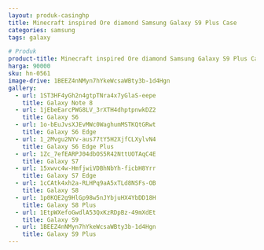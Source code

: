 ```yaml
---
layout: produk-casinghp
title: Minecraft inspired Ore diamond Samsung Galaxy S9 Plus Case
categories: samsung
tags: galaxy

# Produk
product-title: Minecraft inspired Ore diamond Samsung Galaxy S9 Plus Case
harga: 90000
sku: hn-0561
image-drive: 1BEEZ4nNMyn7hYkeWcsaWBty3b-1d4Hgn
gallery:
  - url: 1ST3HF4yGh2n4gtpTNra4x7yGlaS-eepe
    title: Galaxy Note 8
  - url: 1jEbeEarcPWG8LV_3rXTH4dhptpnwkDZ2
    title: Galaxy S6
  - url: 1o-bEuJvsXJEvMWc0WaghumMSTKQtGRwt
    title: Galaxy S6 Edge
  - url: 1_2Mvgu2NYv-aus77tY5H2XjfCLXylvN4
    title: Galaxy S6 Edge Plus
  - url: 1Zc_7efEARPJ04dbOS5R42NttUOTAqC4E
    title: Galaxy S7
  - url: 15xwvc4w-HmfjwiVDBhNbYh-ficbH8Yrr
    title: Galaxy S7 Edge
  - url: 1cCAtk4xh2a-RLHPq9aA5xTLd8NSFs-OB
    title: Galaxy S8
  - url: 1p0KQE2g9HlGp98w5nJYbjuHX4YbDD18H
    title: Galaxy S8 Plus
  - url: 1EtpWXefoGwdlA53QxKzRDpBz-49mXdEt
    title: Galaxy S9
  - url: 1BEEZ4nNMyn7hYkeWcsaWBty3b-1d4Hgn
    title: Galaxy S9 Plus
---
```

